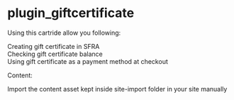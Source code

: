 # plugin_giftcertificate

Using this cartride allow you following:

  Creating gift certificate in SFRA<br />
  Checking gift certificate balance<br />
  Using gift certificate as a payment method at checkout<br />


Content:

Import the content asset kept inside site-import folder in your site manually
